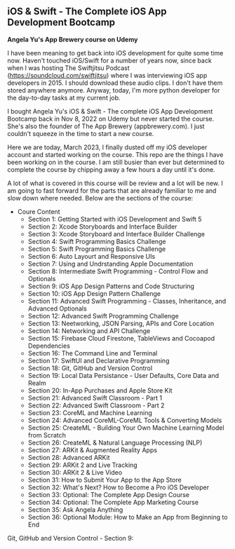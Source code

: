 ## iOS & Swift - The Complete iOS App Development Bootcamp
**Angela Yu's App Brewery course on Udemy**

I have been meaning to get back into iOS development for quite some time now.  Haven't touched iOS/Swift for a number of years now, since back when I was hosting The Swiftjitsu Podcast (https://soundcloud.com/swiftjitsu) where I was interviewing iOS app developers in 2015.  I should download these audio clips.  I don't have them stored anywhere anymore.  Anyway, today, I'm more python developer for the day-to-day tasks at my current job.  

I bought Angela Yu's iOS & Swift - The complete iOS App Development Bootcamp back in Nov 8, 2022 on Udemy but never started the course.  She's also the founder of The App Brewery (appbrewery.com).  I just couldn't squeeze in the time to start a new course.

Here we are today, March 2023, I finally dusted off my iOS developer account and started working on the course.  This repo are the things I have been working on in the course.  I am still busier than ever but determined to complete the course by chipping away a few hours a day until it's done.   

A lot of what is covered in this course will be review and a lot will be new.  I am going to fast forward for the parts that are already familiar to me and slow down where needed.   Below are the sections of the course:

- Coure Content
    - Section 1: Getting Started with iOS Development and Swift 5
    - Section 2: Xcode Storyboards and Interface Builder
    - Section 3: Xcode Storyboard and Interface Builder Challenge
    - Section 4: Swift Programming Basics Challenge
    - Section 5: Swift Programming Basics Challenge
    - Section 6: Auto Layourt and Responsive UIs
    - Section 7: Using and Undrstanding Apple Documentation
    - Section 8: Intermediate Swift Programming - Control Flow and Optionals 
    - Section 9: iOS App Design Patterns and Code Structuring
    - Section 10: iOS App Design Pattern Challenge
    - Section 11: Advanced Swift Programming - Classes, Inheritance, and Advanced Optionals
    - Section 12: Advanced Swift Programming Challenge
    - Section 13: Neetworking, JSON Parsing, APIs and Core Location
    - Section 14: Networking and API Challenge
    - Section 15: Firebase Cloud Firestone, TableViews and Cocoapod Dependencies
    - Section 16: The Command Line and Terminal
    - Section 17: SwiftUI and Declarative Programming
    - Section 18: Git, GitHub and Version Control
    - Section 19: Local Data Persistance - User Defaults, Core Data and Realm
    - Section 20: In-App Purchases and Apple Store Kit 
    - Section 21: Advanced Swift Classroom - Part 1 
    - Section 22: Advanced Swift Classroom - Part 2
    - Section 23: CoreML and Machine Learning
    - Section 24: Advanced CoreML-CoreML Tools & Converting Models
    - Section 25: CreateML - Building Your Own Machine Learning Model from Scratch
    - Section 26: CreateML & Natural Language Processing (NLP)
    - Section 27: ARKit & Augmented Reality Apps 
    - Section 28: Advanced ARKit
    - Section 29: ARKit 2 and Live Tracking 
    - Section 30: ARKit 2 & Live Video
    - Section 31: How to Submit Your App to the App Store
    - Section 32: What's Next? How to Become a Pro iOS Developer
    - Section 33: Optional: The Complete App Design Course 
    - Section 34: Optional: The Complete App Marketing Course
    - Section 35: Ask Angela Anything 
    - Section 36: Optional Module: How to Make an App from Beginning to End 
   

Git, GitHub and Version Control
    - Section 9: 


